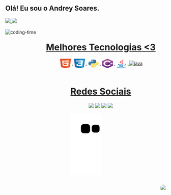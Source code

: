 ## Olá! Eu sou o Andrey Soares. 

<div>
  <a href="https://github.com/Drey021">
  <img height="160em" src="https://github-readme-stats.vercel.app/api?username=Drey021&show_icons=true&theme=great-gatsby&include_all_commits=true&count_private=true"/>
  <img height="160em" src="https://github-readme-stats.vercel.app/api/top-langs/?username=Drey021&layout=compact&langs_count=7&theme=great-gatsby" />
</div>

<div  align="center"> 
  <div style="display: inline_block"><br>
  <img align="left" height="250" alt="coding-time" src="https://user-images.githubusercontent.com/112641522/197924531-e181d581-4d25-40b9-bf9b-d159445935cc.gif">
  <h1 align="center">Melhores Tecnologias <3</h1>
  <img align="center" alt="HTML" height="30" width="40" src="https://raw.githubusercontent.com/devicons/devicon/master/icons/html5/html5-original.svg">
  <img align="center" alt="CSS" height="30" width="40" src="https://raw.githubusercontent.com/devicons/devicon/master/icons/css3/css3-original.svg">
  <img align="center" alt="Python" height="30" width="40" src="https://raw.githubusercontent.com/devicons/devicon/master/icons/python/python-original.svg">
  <img align="center" alt="Csharp" height="30" width="40" src="https://raw.githubusercontent.com/devicons/devicon/master/icons/csharp/csharp-original.svg">
  <img align="center" alt="java" height="30" width="40" src="https://raw.githubusercontent.com/devicons/devicon/master/icons/java/java-original.svg">
  <img align="center" alt="java" height="30" width="40" src="https://th.bing.com/th/id/OIP.rbrHgjHJov9cIaqjLdTh5AHaFE?w=259&h=180&c=7&r=0&o=5&pid=1.7">
 
</div>
<br>
  <h1 align="center">Redes Sociais</h1>
<div>
  <a href="https://www.instagram.com/drey_soares_/?igshid=YmMyMTA2M2Y%3D" target="_blank"><img src="https://img.shields.io/badge/Instagram-E4405F?style=for-the-badge&logo=instagram&logoColor=white" target="_blank"></a>
  <a href="https://www.facebook.com/andrey.soares.58" target="_blank"><img src="https://img.shields.io/badge/Facebook-1877F2?style=for-the-badge&logo=facebook&logoColor=white" target="_blank"></a>
  <a href="" target="_blank"><img src="https://img.shields.io/badge/-LinkedIn-%230077B5?style=for-the-badge&logo=linkedin&logoColor=white" target="_blank"></a>
  <a href = "mailto:aandrey.soares@gmail.com"><img src="https://img.shields.io/badge/-Gmail-%23333?style=for-the-badge&logo=gmail&logoColor=white" target="_blank"></a>
</div>

 ![Snake animation](https://github.com/Drey021/Drey021/blob/output/github-contribution-grid-snake.svg)
 
##

<div align="center">
<img align="right" height="150" style="border-radius:50px;" src="https://user-images.githubusercontent.com/112641522/196018407-518f9585-40ad-43c7-bef4-da83b74e99fd.jpg" >
</div>
